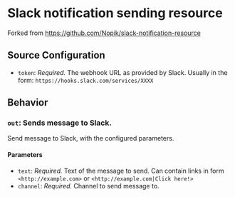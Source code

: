 # Slack notification sending resource 

Forked from https://github.com/Nopik/slack-notification-resource

## Source Configuration

* `token`: *Required.* The webhook URL as provided by Slack. Usually in the form: `https://hooks.slack.com/services/XXXX`

## Behavior

### `out`: Sends message to Slack. 

Send message to Slack, with the configured parameters.

#### Parameters

* `text`: *Required.* Text of the message to send. Can contain links in form `<http://example.com>` or `<http://example.com|Click here!>`
* `channel`: *Required.* Channel to send message to.
